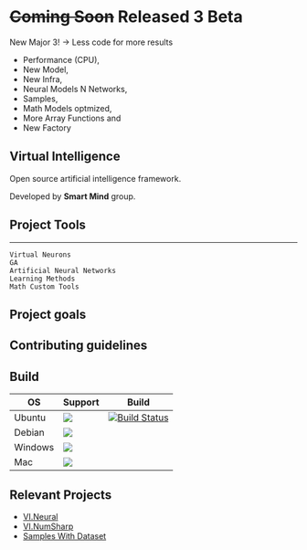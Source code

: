 # ~~Coming Soon~~ Released 3 Beta
New Major 3! -> Less code for more results
- Performance (CPU),
- New Model,
- New Infra,
- Neural Models N Networks,
- Samples,
- Math Models optmized,
- More Array Functions and 
- New Factory

## Virtual Intelligence

Open source artificial intelligence framework.

Developed by **Smart Mind** group.

## Project Tools
---
    Virtual Neurons
    GA
    Artificial Neural Networks
    Learning Methods
    Math Custom Tools

## Project goals

## Contributing guidelines

## Build

OS | Support | Build
---|---|---
Ubuntu | ![](https://raw.githubusercontent.com/snownz/Virtual-Intelligence/Git/Info/images/ok.png) |[![Build Status](https://travis-ci.org/snownz/Virtual-Intelligence.svg?branch=master)](https://travis-ci.org/snownz/Virtual-Intelligence)
Debian | ![](https://raw.githubusercontent.com/snownz/Virtual-Intelligence/Git/Info/images/ok.png) |
Windows | ![](https://raw.githubusercontent.com/snownz/Virtual-Intelligence/Git/Info/images/ok.png) |
Mac | ![](https://raw.githubusercontent.com/snownz/Virtual-Intelligence/Git/Info/images/not.png) |


## Relevant Projects

- [VI.Neural](https://github.com/snownz/Virtual-Intelligence/tree/master/VI/VI.Neural)
- [VI.NumSharp](https://github.com/snownz/Virtual-Intelligence/tree/master/VI/VI.NumSharp)
- [Samples With Dataset](https://github.com/snownz/Virtual-Intelligence.Samples)
